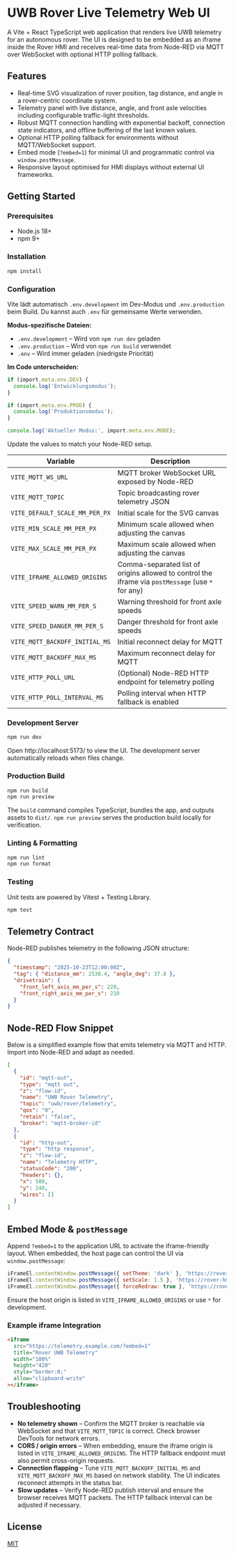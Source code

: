 # UWB Rover Live Telemetry Web UI

A Vite + React TypeScript web application that renders live UWB telemetry for an autonomous rover. The UI is designed to be embedded as an iframe inside the Rover HMI and receives real-time data from Node-RED via MQTT over WebSocket with optional HTTP polling fallback.

## Features

- Real-time SVG visualization of rover position, tag distance, and angle in a rover-centric coordinate system.
- Telemetry panel with live distance, angle, and front axle velocities including configurable traffic-light thresholds.
- Robust MQTT connection handling with exponential backoff, connection state indicators, and offline buffering of the last known values.
- Optional HTTP polling fallback for environments without MQTT/WebSocket support.
- Embed mode (`?embed=1`) for minimal UI and programmatic control via `window.postMessage`.
- Responsive layout optimised for HMI displays without external UI frameworks.

## Getting Started

### Prerequisites

- Node.js 18+
- npm 9+

### Installation

```bash
npm install
```

### Configuration

Vite lädt automatisch `.env.development` im Dev-Modus und `.env.production` beim Build. Du kannst auch `.env` für gemeinsame Werte verwenden.

**Modus-spezifische Dateien:**
- `.env.development` – Wird von `npm run dev` geladen
- `.env.production` – Wird von `npm run build` verwendet
- `.env` – Wird immer geladen (niedrigste Priorität)

**Im Code unterscheiden:**
```typescript
if (import.meta.env.DEV) {
  console.log('Entwicklungsmodus');
}

if (import.meta.env.PROD) {
  console.log('Produktionsmodus');
}

console.log('Aktueller Modus:', import.meta.env.MODE);
```

Update the values to match your Node-RED setup.

| Variable | Description |
| --- | --- |
| `VITE_MQTT_WS_URL` | MQTT broker WebSocket URL exposed by Node-RED |
| `VITE_MQTT_TOPIC` | Topic broadcasting rover telemetry JSON |
| `VITE_DEFAULT_SCALE_MM_PER_PX` | Initial scale for the SVG canvas |
| `VITE_MIN_SCALE_MM_PER_PX` | Minimum scale allowed when adjusting the canvas |
| `VITE_MAX_SCALE_MM_PER_PX` | Maximum scale allowed when adjusting the canvas |
| `VITE_IFRAME_ALLOWED_ORIGINS` | Comma-separated list of origins allowed to control the iframe via `postMessage` (use `*` for any) |
| `VITE_SPEED_WARN_MM_PER_S` | Warning threshold for front axle speeds |
| `VITE_SPEED_DANGER_MM_PER_S` | Danger threshold for front axle speeds |
| `VITE_MQTT_BACKOFF_INITIAL_MS` | Initial reconnect delay for MQTT |
| `VITE_MQTT_BACKOFF_MAX_MS` | Maximum reconnect delay for MQTT |
| `VITE_HTTP_POLL_URL` | (Optional) Node-RED HTTP endpoint for telemetry polling |
| `VITE_HTTP_POLL_INTERVAL_MS` | Polling interval when HTTP fallback is enabled |

### Development Server

```bash
npm run dev
```

Open http://localhost:5173/ to view the UI. The development server automatically reloads when files change.

### Production Build

```bash
npm run build
npm run preview
```

The `build` command compiles TypeScript, bundles the app, and outputs assets to `dist/`. `npm run preview` serves the production build locally for verification.

### Linting & Formatting

```bash
npm run lint
npm run format
```

### Testing

Unit tests are powered by Vitest + Testing Library.

```bash
npm test
```

## Telemetry Contract

Node-RED publishes telemetry in the following JSON structure:

```json
{
  "timestamp": "2025-10-23T12:00:00Z",
  "tag": { "distance_mm": 2530.4, "angle_deg": 37.8 },
  "drivetrain": {
    "front_left_axis_mm_per_s": 220,
    "front_right_axis_mm_per_s": 210
  }
}
```

## Node-RED Flow Snippet

Below is a simplified example flow that emits telemetry via MQTT and HTTP. Import into Node-RED and adapt as needed.

```json
[
  {
    "id": "mqtt-out",
    "type": "mqtt out",
    "z": "flow-id",
    "name": "UWB Rover Telemetry",
    "topic": "uwb/rover/telemetry",
    "qos": "0",
    "retain": "false",
    "broker": "mqtt-broker-id"
  },
  {
    "id": "http-out",
    "type": "http response",
    "z": "flow-id",
    "name": "Telemetry HTTP",
    "statusCode": "200",
    "headers": {},
    "x": 500,
    "y": 240,
    "wires": []
  }
]
```

## Embed Mode & `postMessage`

Append `?embed=1` to the application URL to activate the iframe-friendly layout. When embedded, the host page can control the UI via `window.postMessage`:

```js
iFrameEl.contentWindow.postMessage({ setTheme: 'dark' }, 'https://rover-hmi.example');
iFrameEl.contentWindow.postMessage({ setScale: 1.5 }, 'https://rover-hmi.example');
iFrameEl.contentWindow.postMessage({ forceRedraw: true }, 'https://rover-hmi.example');
```

Ensure the host origin is listed in `VITE_IFRAME_ALLOWED_ORIGINS` or use `*` for development.

### Example iframe Integration

```html
<iframe
  src="https://telemetry.example.com/?embed=1"
  title="Rover UWB Telemetry"
  width="100%"
  height="420"
  style="border:0;"
  allow="clipboard-write"
></iframe>
```

## Troubleshooting

- **No telemetry shown** – Confirm the MQTT broker is reachable via WebSocket and that `VITE_MQTT_TOPIC` is correct. Check browser DevTools for network errors.
- **CORS / origin errors** – When embedding, ensure the iframe origin is listed in `VITE_IFRAME_ALLOWED_ORIGINS`. The HTTP fallback endpoint must also permit cross-origin requests.
- **Connection flapping** – Tune `VITE_MQTT_BACKOFF_INITIAL_MS` and `VITE_MQTT_BACKOFF_MAX_MS` based on network stability. The UI indicates reconnect attempts in the status bar.
- **Slow updates** – Verify Node-RED publish interval and ensure the browser receives MQTT packets. The HTTP fallback interval can be adjusted if necessary.

## License

[MIT](./LICENSE)
